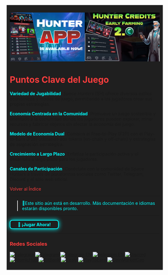<div style="background-color:#1F1F1F; padding:10px;">

![Space Hunters: Reborn](../../../static/img/Banner%20doble.jpg)
# <span style="color:#FF3D3D">Puntos Clave del Juego</span>

**<span style="color:#00FFFF">Variedad de Jugabilidad</span>**: *Space Hunters* (SH) ofrece diversos estilos económicos y modos de juego, permitiendo a los jugadores crear sus propias estrategias.

**<span style="color:#00FFFF">Economía Centrada en la Comunidad</span>**: Promueve un juego sostenible y orientado a la comunidad donde los jugadores pueden explorar, minar recursos y fabricar objetos sin afectar la economía del juego.

**<span style="color:#00FFFF">Modelo de Economía Dual</span>**: Combina el Free-to-Play (F2P) con el Play-to-Earn (P2E) utilizando dos tokens (on-chain y off-chain) y estrategias de asignación estratégica.

**<span style="color:#00FFFF">Crecimiento a Largo Plazo</span>**: Enfatiza la participación activa y el desarrollo a largo plazo para los jugadores.

**<span style="color:#00FFFF">Canales de Participación</span>**: Conéctate con la comunidad de Space Hunters a través de plataformas sociales como Twitter, Telegram, Discord y el sitio web oficial.

[<span style="color:#FF3D3D">Volver al Índice</span>](../../../index.md)
<hr>

><span style="color:#00FFFF"> 🔧Este sitio aún está en desarrollo. Más documentación e idiomas estarán disponibles pronto.</span>
<hr>
<a href="https://spacehunters.online" style="text-decoration:none;">
  <div style="display:inline-block; padding:4px 24px; background-color:#1F1F1F; color:#00FFFF; border: 2px solid #00FFFF; border-radius:8px; font-weight:bold; box-shadow: 0px 0px 15px #00FFFF; transition: background-color 0.3s, box-shadow 0.3s;">
    🚀 ¡Jugar Ahora!
  </div>
</a>

<style>
  a:hover div {
    background-color: #00FFFF;
    color: #1F1F1F;
    box-shadow: 0px 0px 25px #00FFFF;
  }
</style>
****

### <span style="color:#FF3D3D">Redes Sociales</span>

[![Telegram](https://img.shields.io/badge/Telegram-BOT-26A5E4?style=plastic&logo=telegram)](https://t.me/SpaceHuntersBot)
[![Telegram](https://img.shields.io/badge/Telegram-Anuncios-26A5E4?style=plastic&logo=telegram)](https://t.me/spacehuntersnews)
[![Telegram EN](https://img.shields.io/badge/Telegram-Chat%20ENG-2CA5E0?style=plastic&logo=telegram)](https://t.me/spacehunterss)
[![Telegram EN](https://img.shields.io/badge/Telegram-Chat%20ESP-2CA5E0?style=plastic&logo=telegram)](https://t.me/shspanish)
[![Discord](https://img.shields.io/badge/Discord-Space%20Hunters-7289DA?style=plastic&logo=discord)](https://discord.gg/wpmzyJM9xb)
[![AtomicHub](https://img.shields.io/badge/AtomicHub-Space%20Hunters-EE474C?style=plastic&logo=atomichub)](https://wax.atomichub.io/explorer/collection/wax-mainnet/spacehunterz)
[![GitBook](https://img.shields.io/badge/GitBook-Space%20Hunters-7A8089?style=plastic&logo=gitbook)](https://spaceheroes.gitbook.io/space-hunters)
[![Zealy](https://img.shields.io/badge/Zealy-Space%20Hunters-FF69B4?style=plastic&logo=zealy)](https://zealy.io/cw/spacehuntersthereborn/invite/UroI4c6fhtB3SX65siHBX)
[![PlayToEarn](https://img.shields.io/badge/PlayToEarn-Space%20Hunters-34C759?style=plastic&logo=playtoearn)](https://playtoearn.com/blockchaingame/space-hunters-the-reborn?rel=search)
[![CoinMarketCap](https://img.shields.io/badge/CoinMarketCap-NFTSpaceHunters-03C9A9?style=plastic&logo=coinmarketcap)](https://coinmarketcap.com/community/profile/nftspacehunters/)
